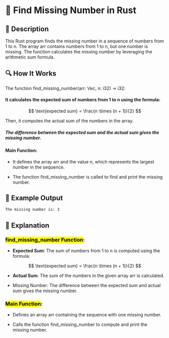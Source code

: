 # 📌 Find Missing Number in Rust

## 🚀 Description
This Rust program finds the missing number in a sequence of numbers from 1 to n. The array arr contains numbers from 1 to n, but one number is missing. The function calculates the missing number by leveraging the arithmetic sum formula.

## 🔍 How It Works
The function find_missing_number(arr: Vec<i32>, n: i32) -> i32:

#### It calculates the expected sum of numbers from 1 to n using the formula:

$$
\text{expected sum} = \frac{n \times (n + 1)}{2}
$$

 
Then, it computes the actual sum of the numbers in the array.

##### The difference between the expected sum and the actual sum gives the missing number.

#### Main Function:

- It defines the array arr and the value n, which represents the largest number in the sequence.

- The function find_missing_number is called to find and print the missing number.

## 🎯 Example Output
```sh
The missing number is: 3
```

## 📂 Explanation
### <mark>find_missing_number Function</mark>:
- **Expected Sum**: The sum of numbers from 1 to n is computed using the formula:
  
$$
\text{expected sum} = \frac{n \times (n + 1)}{2}
$$

- **Actual Sum**: The sum of the numbers in the given array arr is calculated.

- Missing Number: The difference between the expected sum and actual sum gives the missing number.

### <mark>Main Function</mark>:
- Defines an array arr containing the sequence with one missing number.

- Calls the function find_missing_number to compute and print the missing number.
